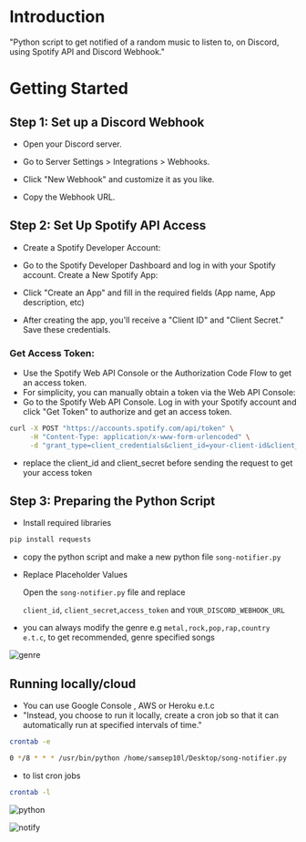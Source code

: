 
# Introduction

"Python script to get notified of a random music to listen to, on Discord, using Spotify API and Discord Webhook."

# Getting Started


## Step 1: Set up a Discord Webhook
* Open your Discord server.

* Go to Server Settings > Integrations > Webhooks.

* Click "New Webhook" and customize it as you like.

* Copy the Webhook URL.

## Step 2: Set Up Spotify API Access
* Create a Spotify Developer Account:

* Go to the Spotify Developer Dashboard and log in with your Spotify account.
  Create a New Spotify App:

* Click "Create an App" and fill in the required fields (App name, App   description, etc)
* After creating the app, you'll receive a "Client ID" and "Client Secret." Save these credentials.
### Get Access Token:

* Use the Spotify Web API Console or the Authorization Code Flow to get an access token.
* For simplicity, you can manually obtain a token via the Web API Console:
* Go to the Spotify Web API Console.
  Log in with your Spotify account and click "Get Token" to authorize and get an   access token.

```sh
curl -X POST "https://accounts.spotify.com/api/token" \
     -H "Content-Type: application/x-www-form-urlencoded" \
     -d "grant_type=client_credentials&client_id=your-client-id&client_secret=your-client-secret"

```
* replace the client_id and client_secret before sending the request to get your access token

## Step 3: Preparing the Python Script
* Install required libraries 

```sh
pip install requests
```
* copy the python script and make a new python file `song-notifier.py`


* Replace Placeholder Values

  Open the `song-notifier.py` file and replace

  `client_id`, `client_secret`,`access_token` and 
  `YOUR_DISCORD_WEBHOOK_URL`

* you can always modify the genre e.g `metal,rock,pop,rap,country e.t.c`, to get recommended, genre specified songs


![genre](https://github.com/user-attachments/assets/dc172486-8e65-43f3-97d8-2014b7e201f1)



## Running locally/cloud

* You can use Google Console , AWS or Heroku e.t.c
* "Instead, you choose to run it locally, create a cron job so that it can automatically run at specified intervals of time."

```sh
crontab -e
```
```sh
0 */8 * * * /usr/bin/python /home/samsep10l/Desktop/song-notifier.py
```

* to list cron jobs
```sh
crontab -l
```


![python](https://github.com/user-attachments/assets/1e63fbe7-f187-4801-9fad-63be961d68bd)


![notify](https://github.com/user-attachments/assets/ec5031e7-aeab-46e0-a6f0-4d5d03ba8e48)




